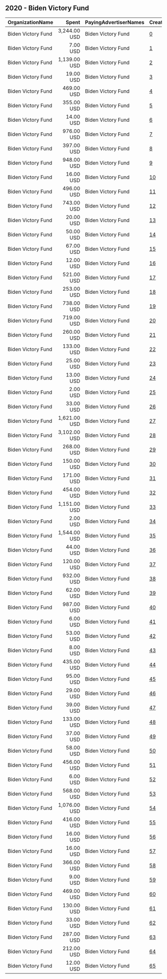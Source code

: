 ## 2020 - Biden Victory Fund 
|OrganizationName|Spent|PayingAdvertiserNames|CreativeUrls|Impressions|Genders|AgeBrackets|CountryCodes|BillingAddresses|CandidateBallotInformation|
|:---|---:|:---|:---|---:|:---|:---|:---|:---|:---|
|Biden Victory Fund|3,244.00 USD|Biden Victory Fund|[0](https://www.snap.com/political-ads/asset/cc3e1587ecaffd19c59452a584100d831f7e13bb3f6e134cfc2ef09bd44cb594?mediaType=png)|832,474||25+|united states|"430 South Capitol Street SE,Washington,20003,US"|Biden Victory Fund|
|Biden Victory Fund|7.00 USD|Biden Victory Fund|[1](https://www.snap.com/political-ads/asset/a1d943f9c6d31cde16ad759952b1f1cbda77e1bed37c10775d7a23d61c3e5949?mediaType=png)|4,722||18+|united states|"430 South Capitol Street SE,Washington,20003,US"|Biden Victory Fund|
|Biden Victory Fund|1,139.00 USD|Biden Victory Fund|[2](https://www.snap.com/political-ads/asset/532331901c9dc4de1202e26ee195b0317f338b69703534d9c8f9997f4b1b8c3a?mediaType=mp4)|468,908||18+|united states|"430 South Capitol Street SE,Washington,20003,US"|Biden Victory Fund|
|Biden Victory Fund|19.00 USD|Biden Victory Fund|[3](https://www.snap.com/political-ads/asset/cc3e1587ecaffd19c59452a584100d831f7e13bb3f6e134cfc2ef09bd44cb594?mediaType=png)|10,044||20+|united states|"430 South Capitol Street SE,Washington,20003,US"|Biden Victory Fund|
|Biden Victory Fund|469.00 USD|Biden Victory Fund|[4](https://www.snap.com/political-ads/asset/532331901c9dc4de1202e26ee195b0317f338b69703534d9c8f9997f4b1b8c3a?mediaType=mp4)|108,756||18+|united states|"430 South Capitol Street SE,Washington,20003,US"|Biden Victory Fund|
|Biden Victory Fund|355.00 USD|Biden Victory Fund|[5](https://www.snap.com/political-ads/asset/532331901c9dc4de1202e26ee195b0317f338b69703534d9c8f9997f4b1b8c3a?mediaType=mp4)|131,984||18+|united states|"430 South Capitol Street SE,Washington,20003,US"|Biden Victory Fund|
|Biden Victory Fund|14.00 USD|Biden Victory Fund|[6](https://www.snap.com/political-ads/asset/7cfae03afa8768c2e6264eb24d8a4a3bbaef0ea4ae873180fce2b374aa5b99d7?mediaType=png)|22,770||18+|united states|"430 South Capitol Street SE,Washington,20003,US"|Biden Victory Fund|
|Biden Victory Fund|976.00 USD|Biden Victory Fund|[7](https://www.snap.com/political-ads/asset/532331901c9dc4de1202e26ee195b0317f338b69703534d9c8f9997f4b1b8c3a?mediaType=mp4)|470,783||18+|united states|"430 South Capitol Street SE,Washington,20003,US"|Biden Victory Fund|
|Biden Victory Fund|397.00 USD|Biden Victory Fund|[8](https://www.snap.com/political-ads/asset/a073a8439b5c3297fb429615430489291d5d70aee7ea0065c39593d9db954a94?mediaType=mp4)|103,506||18+|united states|"430 South Capitol Street SE,Washington,20003,US"|Biden Victory Fund|
|Biden Victory Fund|948.00 USD|Biden Victory Fund|[9](https://www.snap.com/political-ads/asset/532331901c9dc4de1202e26ee195b0317f338b69703534d9c8f9997f4b1b8c3a?mediaType=mp4)|219,291||18+|united states|"430 South Capitol Street SE,Washington,20003,US"|Biden Victory Fund|
|Biden Victory Fund|16.00 USD|Biden Victory Fund|[10](https://www.snap.com/political-ads/asset/a1d943f9c6d31cde16ad759952b1f1cbda77e1bed37c10775d7a23d61c3e5949?mediaType=png)|2,553||18+|united states|"430 South Capitol Street SE,Washington,20003,US"|Biden Victory Fund|
|Biden Victory Fund|496.00 USD|Biden Victory Fund|[11](https://www.snap.com/political-ads/asset/a073a8439b5c3297fb429615430489291d5d70aee7ea0065c39593d9db954a94?mediaType=mp4)|231,359||18+|united states|"430 South Capitol Street SE,Washington,20003,US"|Biden Victory Fund|
|Biden Victory Fund|743.00 USD|Biden Victory Fund|[12](https://www.snap.com/political-ads/asset/cc3e1587ecaffd19c59452a584100d831f7e13bb3f6e134cfc2ef09bd44cb594?mediaType=png)|263,644||20+|united states|"430 South Capitol Street SE,Washington,20003,US"|Biden Victory Fund|
|Biden Victory Fund|20.00 USD|Biden Victory Fund|[13](https://www.snap.com/political-ads/asset/e233142946dae64c4526548af790ac2e27ebb9a83f49db0bdd1d74682ee33965?mediaType=png)|8,326||20+|united states|"430 South Capitol Street SE,Washington,20003,US"|Biden Victory Fund|
|Biden Victory Fund|50.00 USD|Biden Victory Fund|[14](https://www.snap.com/political-ads/asset/a1d943f9c6d31cde16ad759952b1f1cbda77e1bed37c10775d7a23d61c3e5949?mediaType=png)|20,176||23+|united states|"430 South Capitol Street SE,Washington,20003,US"|Biden Victory Fund|
|Biden Victory Fund|67.00 USD|Biden Victory Fund|[15](https://www.snap.com/political-ads/asset/7cfae03afa8768c2e6264eb24d8a4a3bbaef0ea4ae873180fce2b374aa5b99d7?mediaType=png)|37,167||23+|united states|"430 South Capitol Street SE,Washington,20003,US"|Biden Victory Fund|
|Biden Victory Fund|12.00 USD|Biden Victory Fund|[16](https://www.snap.com/political-ads/asset/1ba7fbab3f244ea4db0e52855969fd50ee2ba30c04b261d22fd6dca4cc79ec45?mediaType=png)|6,295||18+|united states|"430 South Capitol Street SE,Washington,20003,US"|Biden Victory Fund|
|Biden Victory Fund|521.00 USD|Biden Victory Fund|[17](https://www.snap.com/political-ads/asset/a073a8439b5c3297fb429615430489291d5d70aee7ea0065c39593d9db954a94?mediaType=mp4)|171,808||18+|united states|"430 South Capitol Street SE,Washington,20003,US"|Biden Victory Fund|
|Biden Victory Fund|253.00 USD|Biden Victory Fund|[18](https://www.snap.com/political-ads/asset/a073a8439b5c3297fb429615430489291d5d70aee7ea0065c39593d9db954a94?mediaType=mp4)|109,714||18+|united states|"430 South Capitol Street SE,Washington,20003,US"|Biden Victory Fund|
|Biden Victory Fund|738.00 USD|Biden Victory Fund|[19](https://www.snap.com/political-ads/asset/a073a8439b5c3297fb429615430489291d5d70aee7ea0065c39593d9db954a94?mediaType=mp4)|187,557||18+|united states|"430 South Capitol Street SE,Washington,20003,US"|Biden Victory Fund|
|Biden Victory Fund|719.00 USD|Biden Victory Fund|[20](https://www.snap.com/political-ads/asset/532331901c9dc4de1202e26ee195b0317f338b69703534d9c8f9997f4b1b8c3a?mediaType=mp4)|308,532||18+|united states|"430 South Capitol Street SE,Washington,20003,US"|Biden Victory Fund|
|Biden Victory Fund|260.00 USD|Biden Victory Fund|[21](https://www.snap.com/political-ads/asset/532331901c9dc4de1202e26ee195b0317f338b69703534d9c8f9997f4b1b8c3a?mediaType=mp4)|61,518||18+|united states|"430 South Capitol Street SE,Washington,20003,US"|Biden Victory Fund|
|Biden Victory Fund|133.00 USD|Biden Victory Fund|[22](https://www.snap.com/political-ads/asset/532331901c9dc4de1202e26ee195b0317f338b69703534d9c8f9997f4b1b8c3a?mediaType=mp4)|42,557||18+|united states|"430 South Capitol Street SE,Washington,20003,US"|Biden Victory Fund|
|Biden Victory Fund|25.00 USD|Biden Victory Fund|[23](https://www.snap.com/political-ads/asset/a1d943f9c6d31cde16ad759952b1f1cbda77e1bed37c10775d7a23d61c3e5949?mediaType=png)|12,699||18+|united states|"430 South Capitol Street SE,Washington,20003,US"|Biden Victory Fund|
|Biden Victory Fund|13.00 USD|Biden Victory Fund|[24](https://www.snap.com/political-ads/asset/c56cefb4168ead65739c59f2da6bb93679557056dc3be4a15469e65e7cff23a4?mediaType=png)|5,782||20+|united states|"430 South Capitol Street SE,Washington,20003,US"|Biden Victory Fund|
|Biden Victory Fund|2.00 USD|Biden Victory Fund|[25](https://www.snap.com/political-ads/asset/d95e1d5dde98baa3f626d103ccd83d41a7a952434d83823c3875fc55f99d2b14?mediaType=png)|356||20+|united states|"430 South Capitol Street SE,Washington,20003,US"|Biden Victory Fund|
|Biden Victory Fund|33.00 USD|Biden Victory Fund|[26](https://www.snap.com/political-ads/asset/e233142946dae64c4526548af790ac2e27ebb9a83f49db0bdd1d74682ee33965?mediaType=png)|15,670||20+|united states|"430 South Capitol Street SE,Washington,20003,US"|Biden Victory Fund|
|Biden Victory Fund|1,621.00 USD|Biden Victory Fund|[27](https://www.snap.com/political-ads/asset/d95e1d5dde98baa3f626d103ccd83d41a7a952434d83823c3875fc55f99d2b14?mediaType=png)|486,114||20+|united states|"430 South Capitol Street SE,Washington,20003,US"|Biden Victory Fund|
|Biden Victory Fund|3,102.00 USD|Biden Victory Fund|[28](https://www.snap.com/political-ads/asset/d95e1d5dde98baa3f626d103ccd83d41a7a952434d83823c3875fc55f99d2b14?mediaType=png)|947,412||20+|united states|"430 South Capitol Street SE,Washington,20003,US"|Biden Victory Fund|
|Biden Victory Fund|268.00 USD|Biden Victory Fund|[29](https://www.snap.com/political-ads/asset/cc3e1587ecaffd19c59452a584100d831f7e13bb3f6e134cfc2ef09bd44cb594?mediaType=png)|102,719||20+|united states|"430 South Capitol Street SE,Washington,20003,US"|Biden Victory Fund|
|Biden Victory Fund|150.00 USD|Biden Victory Fund|[30](https://www.snap.com/political-ads/asset/7cfae03afa8768c2e6264eb24d8a4a3bbaef0ea4ae873180fce2b374aa5b99d7?mediaType=png)|84,276||18+|united states|"430 South Capitol Street SE,Washington,20003,US"|Biden Victory Fund|
|Biden Victory Fund|171.00 USD|Biden Victory Fund|[31](https://www.snap.com/political-ads/asset/e233142946dae64c4526548af790ac2e27ebb9a83f49db0bdd1d74682ee33965?mediaType=png)|56,751||25+|united states|"430 South Capitol Street SE,Washington,20003,US"|Biden Victory Fund|
|Biden Victory Fund|454.00 USD|Biden Victory Fund|[32](https://www.snap.com/political-ads/asset/a073a8439b5c3297fb429615430489291d5d70aee7ea0065c39593d9db954a94?mediaType=mp4)|121,681||18+|united states|"430 South Capitol Street SE,Washington,20003,US"|Biden Victory Fund|
|Biden Victory Fund|1,151.00 USD|Biden Victory Fund|[33](https://www.snap.com/political-ads/asset/532331901c9dc4de1202e26ee195b0317f338b69703534d9c8f9997f4b1b8c3a?mediaType=mp4)|509,720||18+|united states|"430 South Capitol Street SE,Washington,20003,US"|Biden Victory Fund|
|Biden Victory Fund|2.00 USD|Biden Victory Fund|[34](https://www.snap.com/political-ads/asset/e233142946dae64c4526548af790ac2e27ebb9a83f49db0bdd1d74682ee33965?mediaType=png)|324||20+|united states|"430 South Capitol Street SE,Washington,20003,US"|Biden Victory Fund|
|Biden Victory Fund|1,544.00 USD|Biden Victory Fund|[35](https://www.snap.com/political-ads/asset/cc3e1587ecaffd19c59452a584100d831f7e13bb3f6e134cfc2ef09bd44cb594?mediaType=png)|508,510||20+|united states|"430 South Capitol Street SE,Washington,20003,US"|Biden Victory Fund|
|Biden Victory Fund|44.00 USD|Biden Victory Fund|[36](https://www.snap.com/political-ads/asset/1ba7fbab3f244ea4db0e52855969fd50ee2ba30c04b261d22fd6dca4cc79ec45?mediaType=png)|16,442||23+|united states|"430 South Capitol Street SE,Washington,20003,US"|Biden Victory Fund|
|Biden Victory Fund|120.00 USD|Biden Victory Fund|[37](https://www.snap.com/political-ads/asset/7cfae03afa8768c2e6264eb24d8a4a3bbaef0ea4ae873180fce2b374aa5b99d7?mediaType=png)|98,514||18+|united states|"430 South Capitol Street SE,Washington,20003,US"|Biden Victory Fund|
|Biden Victory Fund|932.00 USD|Biden Victory Fund|[38](https://www.snap.com/political-ads/asset/a073a8439b5c3297fb429615430489291d5d70aee7ea0065c39593d9db954a94?mediaType=mp4)|440,864||18+|united states|"430 South Capitol Street SE,Washington,20003,US"|Biden Victory Fund|
|Biden Victory Fund|62.00 USD|Biden Victory Fund|[39](https://www.snap.com/political-ads/asset/c56cefb4168ead65739c59f2da6bb93679557056dc3be4a15469e65e7cff23a4?mediaType=png)|28,364||20+|united states|"430 South Capitol Street SE,Washington,20003,US"|Biden Victory Fund|
|Biden Victory Fund|987.00 USD|Biden Victory Fund|[40](https://www.snap.com/political-ads/asset/532331901c9dc4de1202e26ee195b0317f338b69703534d9c8f9997f4b1b8c3a?mediaType=mp4)|339,569||23+|united states|"430 South Capitol Street SE,Washington,20003,US"|Biden Victory Fund|
|Biden Victory Fund|6.00 USD|Biden Victory Fund|[41](https://www.snap.com/political-ads/asset/c56cefb4168ead65739c59f2da6bb93679557056dc3be4a15469e65e7cff23a4?mediaType=png)|2,651||20+|united states|"430 South Capitol Street SE,Washington,20003,US"|Biden Victory Fund|
|Biden Victory Fund|53.00 USD|Biden Victory Fund|[42](https://www.snap.com/political-ads/asset/c56cefb4168ead65739c59f2da6bb93679557056dc3be4a15469e65e7cff23a4?mediaType=png)|7,608||20+|united states|"430 South Capitol Street SE,Washington,20003,US"|Biden Victory Fund|
|Biden Victory Fund|8.00 USD|Biden Victory Fund|[43](https://www.snap.com/political-ads/asset/1ba7fbab3f244ea4db0e52855969fd50ee2ba30c04b261d22fd6dca4cc79ec45?mediaType=png)|6,395||18+|united states|"430 South Capitol Street SE,Washington,20003,US"|Biden Victory Fund|
|Biden Victory Fund|435.00 USD|Biden Victory Fund|[44](https://www.snap.com/political-ads/asset/d95e1d5dde98baa3f626d103ccd83d41a7a952434d83823c3875fc55f99d2b14?mediaType=png)|109,847||25+|united states|"430 South Capitol Street SE,Washington,20003,US"|Biden Victory Fund|
|Biden Victory Fund|95.00 USD|Biden Victory Fund|[45](https://www.snap.com/political-ads/asset/7cfae03afa8768c2e6264eb24d8a4a3bbaef0ea4ae873180fce2b374aa5b99d7?mediaType=png)|13,290||18+|united states|"430 South Capitol Street SE,Washington,20003,US"|Biden Victory Fund|
|Biden Victory Fund|29.00 USD|Biden Victory Fund|[46](https://www.snap.com/political-ads/asset/e233142946dae64c4526548af790ac2e27ebb9a83f49db0bdd1d74682ee33965?mediaType=png)|13,972||20+|united states|"430 South Capitol Street SE,Washington,20003,US"|Biden Victory Fund|
|Biden Victory Fund|39.00 USD|Biden Victory Fund|[47](https://www.snap.com/political-ads/asset/c56cefb4168ead65739c59f2da6bb93679557056dc3be4a15469e65e7cff23a4?mediaType=png)|23,088||20+|united states|"430 South Capitol Street SE,Washington,20003,US"|Biden Victory Fund|
|Biden Victory Fund|133.00 USD|Biden Victory Fund|[48](https://www.snap.com/political-ads/asset/1ba7fbab3f244ea4db0e52855969fd50ee2ba30c04b261d22fd6dca4cc79ec45?mediaType=png)|278,100||18+|united states|"430 South Capitol Street SE,Washington,20003,US"|Biden Victory Fund|
|Biden Victory Fund|37.00 USD|Biden Victory Fund|[49](https://www.snap.com/political-ads/asset/a1d943f9c6d31cde16ad759952b1f1cbda77e1bed37c10775d7a23d61c3e5949?mediaType=png)|48,772||18+|united states|"430 South Capitol Street SE,Washington,20003,US"|Biden Victory Fund|
|Biden Victory Fund|58.00 USD|Biden Victory Fund|[50](https://www.snap.com/political-ads/asset/1ba7fbab3f244ea4db0e52855969fd50ee2ba30c04b261d22fd6dca4cc79ec45?mediaType=png)|6,386||18+|united states|"430 South Capitol Street SE,Washington,20003,US"|Biden Victory Fund|
|Biden Victory Fund|456.00 USD|Biden Victory Fund|[51](https://www.snap.com/political-ads/asset/a073a8439b5c3297fb429615430489291d5d70aee7ea0065c39593d9db954a94?mediaType=mp4)|177,690||18+|united states|"430 South Capitol Street SE,Washington,20003,US"|Biden Victory Fund|
|Biden Victory Fund|6.00 USD|Biden Victory Fund|[52](https://www.snap.com/political-ads/asset/cc3e1587ecaffd19c59452a584100d831f7e13bb3f6e134cfc2ef09bd44cb594?mediaType=png)|988||20+|united states|"430 South Capitol Street SE,Washington,20003,US"|Biden Victory Fund|
|Biden Victory Fund|568.00 USD|Biden Victory Fund|[53](https://www.snap.com/political-ads/asset/a073a8439b5c3297fb429615430489291d5d70aee7ea0065c39593d9db954a94?mediaType=mp4)|129,292||18+|united states|"430 South Capitol Street SE,Washington,20003,US"|Biden Victory Fund|
|Biden Victory Fund|1,076.00 USD|Biden Victory Fund|[54](https://www.snap.com/political-ads/asset/a073a8439b5c3297fb429615430489291d5d70aee7ea0065c39593d9db954a94?mediaType=mp4)|257,655||18+|united states|"430 South Capitol Street SE,Washington,20003,US"|Biden Victory Fund|
|Biden Victory Fund|416.00 USD|Biden Victory Fund|[55](https://www.snap.com/political-ads/asset/532331901c9dc4de1202e26ee195b0317f338b69703534d9c8f9997f4b1b8c3a?mediaType=mp4)|131,960||18+|united states|"430 South Capitol Street SE,Washington,20003,US"|Biden Victory Fund|
|Biden Victory Fund|16.00 USD|Biden Victory Fund|[56](https://www.snap.com/political-ads/asset/c56cefb4168ead65739c59f2da6bb93679557056dc3be4a15469e65e7cff23a4?mediaType=png)|6,429||25+|united states|"430 South Capitol Street SE,Washington,20003,US"|Biden Victory Fund|
|Biden Victory Fund|16.00 USD|Biden Victory Fund|[57](https://www.snap.com/political-ads/asset/a1d943f9c6d31cde16ad759952b1f1cbda77e1bed37c10775d7a23d61c3e5949?mediaType=png)|19,818||18+|united states|"430 South Capitol Street SE,Washington,20003,US"|Biden Victory Fund|
|Biden Victory Fund|366.00 USD|Biden Victory Fund|[58](https://www.snap.com/political-ads/asset/532331901c9dc4de1202e26ee195b0317f338b69703534d9c8f9997f4b1b8c3a?mediaType=mp4)|105,264||18+|united states|"430 South Capitol Street SE,Washington,20003,US"|Biden Victory Fund|
|Biden Victory Fund|9.00 USD|Biden Victory Fund|[59](https://www.snap.com/political-ads/asset/1ba7fbab3f244ea4db0e52855969fd50ee2ba30c04b261d22fd6dca4cc79ec45?mediaType=png)|5,144||18+|united states|"430 South Capitol Street SE,Washington,20003,US"|Biden Victory Fund|
|Biden Victory Fund|469.00 USD|Biden Victory Fund|[60](https://www.snap.com/political-ads/asset/a073a8439b5c3297fb429615430489291d5d70aee7ea0065c39593d9db954a94?mediaType=mp4)|116,140||23+|united states|"430 South Capitol Street SE,Washington,20003,US"|Biden Victory Fund|
|Biden Victory Fund|130.00 USD|Biden Victory Fund|[61](https://www.snap.com/political-ads/asset/7cfae03afa8768c2e6264eb24d8a4a3bbaef0ea4ae873180fce2b374aa5b99d7?mediaType=png)|83,038||18+|united states|"430 South Capitol Street SE,Washington,20003,US"|Biden Victory Fund|
|Biden Victory Fund|33.00 USD|Biden Victory Fund|[62](https://www.snap.com/political-ads/asset/e233142946dae64c4526548af790ac2e27ebb9a83f49db0bdd1d74682ee33965?mediaType=png)|13,807||20+|united states|"430 South Capitol Street SE,Washington,20003,US"|Biden Victory Fund|
|Biden Victory Fund|287.00 USD|Biden Victory Fund|[63](https://www.snap.com/political-ads/asset/d95e1d5dde98baa3f626d103ccd83d41a7a952434d83823c3875fc55f99d2b14?mediaType=png)|86,238||20+|united states|"430 South Capitol Street SE,Washington,20003,US"|Biden Victory Fund|
|Biden Victory Fund|212.00 USD|Biden Victory Fund|[64](https://www.snap.com/political-ads/asset/a073a8439b5c3297fb429615430489291d5d70aee7ea0065c39593d9db954a94?mediaType=mp4)|62,614||18+|united states|"430 South Capitol Street SE,Washington,20003,US"|Biden Victory Fund|
|Biden Victory Fund|12.00 USD|Biden Victory Fund|[65](https://www.snap.com/political-ads/asset/d95e1d5dde98baa3f626d103ccd83d41a7a952434d83823c3875fc55f99d2b14?mediaType=png)|6,269||20+|united states|"430 South Capitol Street SE,Washington,20003,US"|Biden Victory Fund|
